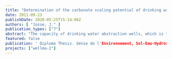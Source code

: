 ```yaml
---
title: "Determination of the carbonate scaling potential of drinking water abstraction wells from hydrochemical data using hydro-geochemical modelling software PhreeqC"
date: 2011-09-23
publishDate: 2020-05-25T15:14:06Z
authors: [ "Josse, J." ]
publication_types: ["7"]
abstract: "The capacity of drinking water abstraction wells, which is the yield for a given drawdown of the water level, is often decreasing after a certain time of operation. This well ageing can be caused in carbonate aquifers by a chemical process : calcite precipitation. Using an hydrogeochemical model developped during the internship, the quantity of precipitated calcite and the time required to fill up the bore are estimated. It is then showed that carbonate precipitation is enhanced by chemical and physical parameters (hydrogenocarbonate concentrations, temperature) as well as the operating of the well (pumping and resting)."
featured: false
publication: ' Diploma Thesis. Génie de l'Environnement, Sol-Eau-Hydrosystémes. Agrocampus Ouest (Rennes)'
projects: ["wellma-2"]
---
```


